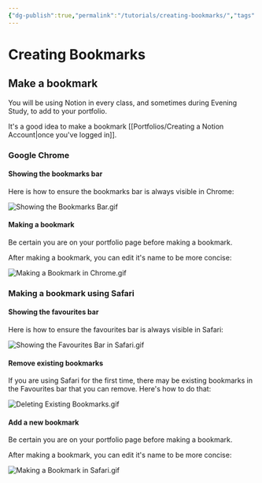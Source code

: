 ```yaml
---
{"dg-publish":true,"permalink":"/tutorials/creating-bookmarks/","tags":["B1.3"],"dgHomeLink":true}
---
```


# Creating Bookmarks
## Make a bookmark

You will be using Notion in every class, and sometimes during Evening Study, to add to your portfolio.

It's a good idea to make a bookmark [[Portfolios/Creating a Notion Account\|once you've logged in]].

### Google Chrome
#### Showing the bookmarks bar

Here is how to ensure the bookmarks bar is always visible in Chrome:

![Showing the Bookmarks Bar.gif](/img/user/Media/Showing%20the%20Bookmarks%20Bar.gif)

#### Making a bookmark

Be certain you are on your portfolio page before making a bookmark.

After making a bookmark, you can edit it's name to be more concise:

![Making a Bookmark in Chrome.gif](/img/user/Media/Making%20a%20Bookmark%20in%20Chrome.gif)
### Making a bookmark using Safari
#### Showing the favourites bar

Here is how to ensure the favourites bar is always visible in Safari:

![Showing the Favourites Bar in Safari.gif](/img/user/Media/Showing%20the%20Favourites%20Bar%20in%20Safari.gif)

#### Remove existing bookmarks

If you are using Safari for the first time, there may be existing bookmarks in the Favourites bar that you can remove. Here's how to do that:

![Deleting Existing Bookmarks.gif](/img/user/Media/Deleting%20Existing%20Bookmarks.gif)

#### Add a new bookmark

Be certain you are on your portfolio page before making a bookmark.

After making a bookmark, you can edit it's name to be more concise:

![Making a Bookmark in Safari.gif](/img/user/Media/Making%20a%20Bookmark%20in%20Safari.gif)